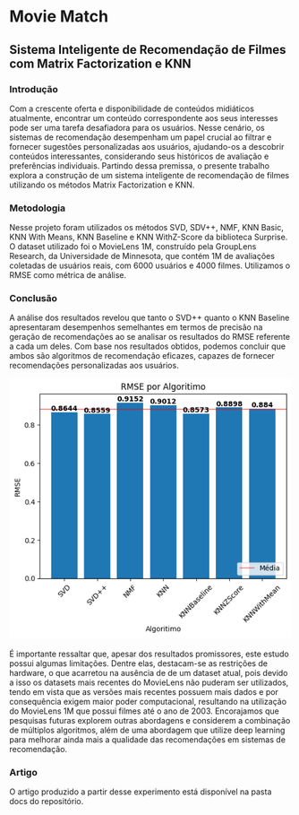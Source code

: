 # Movie Match

## Sistema Inteligente de Recomendação de Filmes com Matrix Factorization e KNN

### Introdução
Com a crescente oferta e disponibilidade de conteúdos midiáticos atualmente, encontrar um conteúdo correspondente aos seus interesses pode ser uma tarefa desafiadora para os usuários. Nesse cenário, os sistemas de recomendação desempenham um papel crucial ao filtrar e fornecer sugestões personalizadas aos usuários, ajudando-os a descobrir conteúdos interessantes, considerando seus históricos de avaliação e preferências individuais. Partindo dessa premissa, o presente trabalho explora a construção de um sistema inteligente de recomendação de filmes utilizando os métodos Matrix Factorization e KNN.

### Metodologia
Nesse projeto foram utilizados os métodos SVD, SDV++, NMF, KNN Basic, KNN With Means, KNN Baseline e KNN WithZ-Score da biblioteca Surprise. O dataset utilizado foi o MovieLens 1M, construído pela GroupLens Research, da Universidade de Minnesota, que contém 1M de avaliações coletadas de usuários reais, com 6000 usuários e 4000 filmes. Utilizamos o RMSE como métrica de análise.

### Conclusão
A análise dos resultados revelou que tanto o SVD++ quanto o KNN Baseline apresentaram desempenhos semelhantes em termos de precisão na geração de recomendações ao se analisar os resultados do RMSE referente a cada um deles. Com base nos resultados obtidos, podemos concluir que ambos são algoritmos de recomendação eficazes, capazes de fornecer recomendações personalizadas aos usuários.<br>
<div align=center><img src="https://github.com/laracolorida/movie-match/blob/main/imagens/rmse.png"></div><br>
É importante ressaltar que, apesar dos resultados promissores, este estudo possui algumas limitações. Dentre elas, destacam-se as restrições de hardware, o que acarretou na ausência de de um dataset atual, pois devido a isso os datasets mais recentes do MovieLens não puderam ser utilizados, tendo em vista que as versões mais recentes possuem mais dados e por consequência exigem maior poder computacional, resultando na utilização do MovieLens 1M que possui filmes até o ano de 2003. 
Encorajamos que pesquisas futuras explorem outras abordagens e considerem a combinação de múltiplos algoritmos, além de uma abordagem que utilize deep learning para melhorar ainda mais a qualidade das recomendações em sistemas de recomendação.

### Artigo 
O artigo produzido a partir desse experimento está disponível na pasta docs do repositório.
